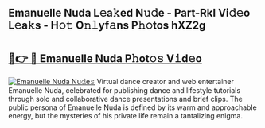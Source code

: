 ## Emanuelle Nuda L𝚎a𝚔ed N𝚞𝚍e - Part-RkI Vi𝚍𝚎o L𝚎a𝚔s - H𝚘𝚝 O𝚗𝚕yf𝚊ns P𝚑𝚘tos hXZ2g

# <h2><a href="http://kf3wqcc.oniu.top/?m=Emanuelle+Nuda">🔗👉 🔴 Emanuelle Nuda P𝚑ot𝚘𝚜 V𝚒d𝚎o</a></h2>

[![Emanuelle Nuda Nu𝚍e𝚜](https://i.imgur.com/0qMVB7G.gif)](http://kf3wqcc.oniu.top/?m=Emanuelle+Nuda)
Virtual dance creator and web entertainer Emanuelle Nuda, celebrated for publishing dance and lifestyle tutorials through solo and collaborative dance presentations and brief clips. The public persona of Emanuelle Nuda is defined by its warm and approachable energy, but the mysteries of his private life remain a tantalizing enigma.  
